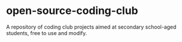 # open-source-coding-club

A repository of coding club projects aimed at secondary school-aged students, free to use and modify.
